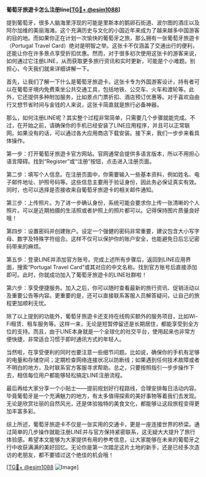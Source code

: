 **葡萄牙旅遊卡怎么注册line[[TG💪+ @esim1088](https://t.me/s/esim1088)]**

提到葡萄牙，很多人脑海里浮现的可能是里斯本的鹅卵石街道、波尔图的酒庄以及阿尔加维的美丽海滩。这个充满历史与文化的小国近年来成为了越来越多中国游客的目的地。而如果你正在计划一次愉快的葡萄牙之旅，那么拥有一张葡萄牙旅遊卡（Portugal Travel Card）绝对是明智之举。这张卡不仅涵盖了交通出行的便利，还能让你在许多景点享受折扣优惠。然而，对于很多初次使用这张卡的游客来说，如何通过它注册LINE，从而获取更多旅行资讯和实时更新，可能是个小难题。别担心，今天我们就来详细讲解一下。

首先，让我们了解一下什么是葡萄牙旅遊卡。这张卡专为外国游客设计，持有者可以在葡萄牙境内免费乘坐公共交通工具，包括地铁、公交车、火车和渡轮等。此外，它还提供多种附加服务，比如景点门票折扣、酒店预订优惠等。对于喜欢自由行又想节省时间与金钱的人来说，这张卡简直就是旅行必备神器。

那么，如何注册LINE呢？其实整个过程非常简单，只需要几个步骤就能完成。不过，在开始之前，请确保你的手机已经安装了LINE应用程序，并且可以正常联网。如果没有的话，可以通过各大应用商店下载安装。接下来，我们一步步来看具体操作。

第一步：打开葡萄牙旅遊卡官方网站。官网通常会提供多语言版本，所以不用担心语言障碍。找到“Register”或“注册”按钮，点击进入注册页面。

第二步：填写个人信息。在注册页面中，你需要输入一些基本资料，例如姓名、电子邮件地址、护照号码等。这些信息主要用于验证身份，因此务必保证真实有效。同时，也可以选择是否接收来自葡萄牙旅遊卡的相关邮件通知。

第三步：上传照片。为了进一步确认身份，系统可能会要求你上传一张清晰的个人照片。可以是近期拍摄的生活照或者护照上的照片都可以。记得保持图片质量良好哦！

第四步：设置密码并创建账户。设定一个强健的密码非常重要，建议包含大小写字母、数字及特殊字符组合。这样不仅可以保护你的账户安全，也能避免日后忘记密码带来的麻烦。

第五步：登录LINE并添加官方账号。完成上述所有步骤后，返回到LINE应用界面，搜索“Portugal Travel Card”或其对应的中文名称。找到官方账号后直接添加即可。此时，你就成功加入了葡萄牙旅遊卡的LINE社群啦！

第六步：享受便捷服务。加入之后，你可以随时查看最新的旅行资讯、促销活动以及重要公告等内容。更重要的是，还可以直接联系客服人员解答疑问，让自己的旅程更加顺利无忧。

除了以上提到的功能外，葡萄牙旅遊卡还支持在线购买额外的服务项目，比如Wi-Fi租赁、租车服务等。这样一来，无论是短暂停留还是长期居住，都能享受到全方位的支持。而且，由于LINE本身就是一个全球化的社交平台，使用起来也非常方便快捷，非常适合习惯于即时通讯方式的年轻人。

当然啦，在享受便利的同时也要注意一些细节问题。比如说，确保你的手机有足够的电量和存储空间；定期检查网络连接状况以防断线；如果遇到任何技术故障或者不明白的地方，及时联系官方客服寻求帮助。总之，只要按照指引一步步操作下去，相信每位用户都能够轻松搞定LINE注册流程。

最后再给大家分享一个小贴士——提前规划好行程路线，合理安排每日活动内容。毕竟葡萄牙是一个充满魅力的地方，有太多值得探索的美好事物等着我们去发现。无论是欣赏壮丽的自然风光，还是体验独特的美食文化，都能够让这段旅程变得更加丰富多彩。

综上所述，葡萄牙旅遊卡不仅是一张实用的交通卡，更是一座连接世界的桥梁。通过简单的几步操作就能注册LINE并与官方保持紧密联系，这无疑大大提升了旅行体验感。希望本文能够为大家提供有用的参考信息，让大家能够在未来的葡萄牙之行中收获满满的美好回忆。无论你是第一次踏足这片土地的新手，还是已经多次造访的老朋友，都不要错过这个绝佳的机会哦！

[[TG💪+ @esim1088](https://t.me/s/esim1088) ![Image](https://i.postimg.cc/4NQfJmqS/Snipaste-2025-05-13-00-14-12.png)]